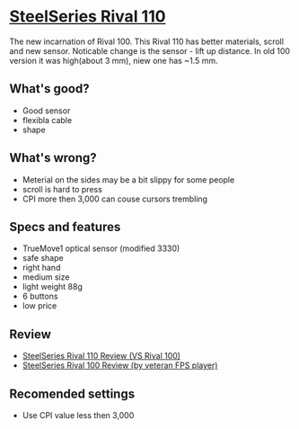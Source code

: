 # [SteelSeries Rival 110](https://steelseries.com/gaming-mice/rival-110)

The new incarnation of Rival 100. This Rival 110 has better materials, scroll and new sensor. Noticable change is the sensor - lift up distance. In old 100 version it was high(about 3 mm), niew one has ~1.5 mm.

## What's good?
- Good sensor
- flexibla cable
- shape

## What's wrong?
- Meterial on the sides may be a bit slippy for some people
- scroll is hard to press
- CPI more then 3,000 can couse cursors trembling

## Specs and features
- TrueMove1 optical sensor (modified 3330)
- safe shape
- right hand
- medium size
- light weight 88g
- 6 buttons
- low price

## Review
- [SteelSeries Rival 110 Review (VS Rival 100)](https://youtu.be/b1sHUySB5yA)
- [SteelSeries Rival 100 Review (by veteran FPS player)](https://youtu.be/soSuG9fmIR4)

## Recomended settings
- Use CPI value less then 3,000
